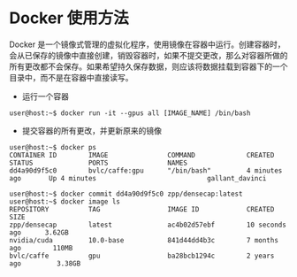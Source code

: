 # Docker 使用方法

Docker 是一个镜像式管理的虚拟化程序，使用镜像在容器中运行。创建容器时，会从已保存的镜像中直接创建，销毁容器时，如果不提交更改，那么对容器所做的所有更改都不会保存。如果希望持久保存数据，则应该将数据挂载到容器下的一个目录中，而不是在容器中直接读写。

* 运行一个容器
```console
user@host:~$ docker run -it --gpus all [IMAGE_NAME] /bin/bash
```

* 提交容器的所有更改，并更新原来的镜像
```console
user@host:~$ docker ps
CONTAINER ID        IMAGE               COMMAND             CREATED             STATUS              PORTS               NAMES
dd4a90d9f5c0        bvlc/caffe:gpu      "/bin/bash"         4 minutes ago       Up 4 minutes                            gallant_davinci

user@host:~$ docker commit dd4a90d9f5c0 zpp/densecap:latest
user@host:~$ docker image ls
REPOSITORY          TAG                 IMAGE ID            CREATED             SIZE
zpp/densecap        latest              ac4b02d57ebf        10 seconds ago      3.62GB
nvidia/cuda         10.0-base           841d44dd4b3c        7 months ago        110MB
bvlc/caffe          gpu                 ba28bcb1294c        2 years ago         3.38GB

```
